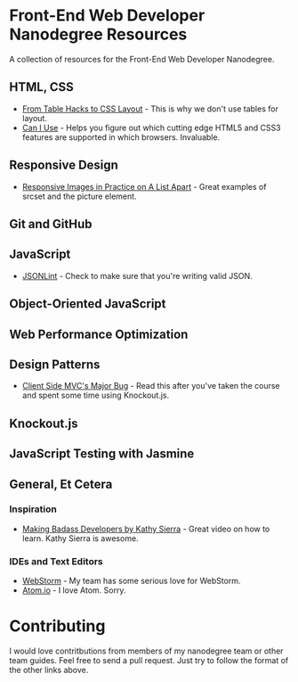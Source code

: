 # Front-End Web Developer Nanodegree Resources
A collection of resources for the Front-End Web Developer Nanodegree.

## HTML, CSS

* [From Table Hacks to CSS Layout](http://alistapart.com/article/journey) - This is why we don't use tables for layout.
* [Can I Use](http://caniuse.com/) - Helps you figure out which cutting edge HTML5 and CSS3 features are supported in which browsers. Invaluable.

## Responsive Design

* [Responsive Images in Practice on A List Apart](http://alistapart.com/article/responsive-images-in-practice) - Great examples of srcset and the picture element.

## Git and GitHub

## JavaScript

* [JSONLint](http://jsonlint.com/) - Check to make sure that you're writing valid JSON.

## Object-Oriented JavaScript

## Web Performance Optimization

## Design Patterns

* [Client Side MVC's Major Bug](http://timkadlec.com/2015/02/client-side-templatings-major-bug/) - Read this after you've taken the course and spent some time using Knockout.js.

## Knockout.js

## JavaScript Testing with Jasmine

## General, Et Cetera

### Inspiration

* [Making Badass Developers by Kathy Sierra](https://www.youtube.com/watch?v=FKTxC9pl-WM) - Great video on how to learn. Kathy Sierra is awesome.

### IDEs and Text Editors

* [WebStorm](https://www.jetbrains.com/webstorm/) - My team has some serious love for WebStorm.
* [Atom.io](https://atom.io/) - I love Atom. Sorry.

# Contributing

I would love contritbutions from members of my nanodegree team or other team guides. Feel free to send a pull request. Just try to follow the format of the other links above.
